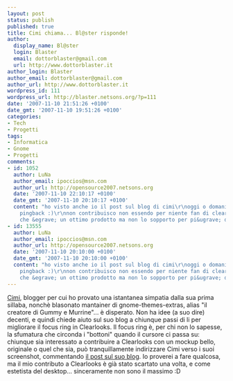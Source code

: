 ```yaml
---
layout: post
status: publish
published: true
title: Cimi chiama... Bl@ster risponde!
author:
  display_name: Bl@ster
  login: Blaster
  email: dottorblaster@gmail.com
  url: http://www.dottorblaster.it
author_login: Blaster
author_email: dottorblaster@gmail.com
author_url: http://www.dottorblaster.it
wordpress_id: 111
wordpress_url: http://blaster.netsons.org/?p=111
date: '2007-11-10 21:51:26 +0100'
date_gmt: '2007-11-10 19:51:26 +0100'
categories:
- Tech
- Progetti
tags:
- Informatica
- Gnome
- Progetti
comments:
- id: 1052
  author: LuNa
  author_email: ipoccios@msn.com
  author_url: http://opensource2007.netsons.org
  date: '2007-11-10 22:10:17 +0100'
  date_gmt: '2007-11-10 20:10:17 +0100'
  content: "ho visto anche io il post sul blog di cimi\r\noggi o domani provvedo al
    pingback :)\r\nnon contribuisco non essendo per niente fan di clearlooks (riconosco
    che &egrave; un ottimo prodotto ma non lo sopporto per pi&ugrave; di 2 secondi)"
- id: 13555
  author: LuNa
  author_email: ipoccios@msn.com
  author_url: http://opensource2007.netsons.org
  date: '2007-11-10 20:10:00 +0100'
  date_gmt: '2007-11-10 20:10:00 +0100'
  content: "ho visto anche io il post sul blog di cimi\r\noggi o domani provvedo al
    pingback :)\r\nnon contribuisco non essendo per niente fan di clearlooks (riconosco
    che &egrave; un ottimo prodotto ma non lo sopporto per pi&ugrave; di 2 secondi)"
---
```

<p><a href="http://www.cimitan.com/">Cimi</a>, blogger per cui ho provato una istantanea simpatia dalla sua prima sillaba, nonchè blasonato mantainer di gnome-themes-extras, alias "il creatore di Gummy e Murrine"... è disperato. Non ha idee (a suo dire) decenti, e quindi chiede aiuto sul suo blog a chiunque passi di li per migliorare il focus ring in Clearlooks. Il focus ring è, per chi non lo sapesse, la sfumatura che circonda i "bottoni" quando il cursore ci passa su: chiunque sia interessato a contribuire a Clearlooks con un mockup bello, originale o quel che sia, può tranquillamente indirizzare Cimi verso i suoi screenshot, commentando <a href="http://www.cimitan.com/blog/2007/11/10/theming-the-focus-ring-in-clearlooks-call-for-mockups/">il post sul suo blog</a>. Io proverei a fare qualcosa, ma il mio contributo a Clearlooks è già stato scartato una volta, e come estetista del desktop... sinceramente non sono il massimo :D</p>
